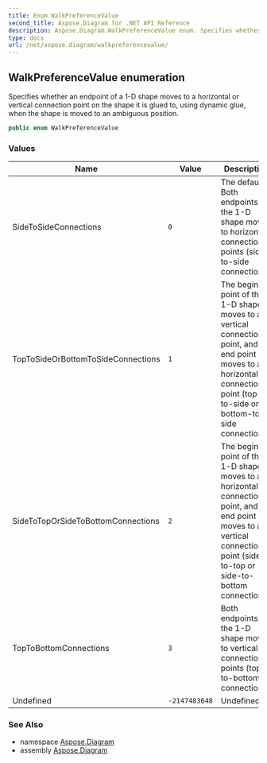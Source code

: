 ```yaml
---
title: Enum WalkPreferenceValue
second_title: Aspose.Diagram for .NET API Reference
description: Aspose.Diagram.WalkPreferenceValue enum. Specifies whether an endpoint of a 1D shape moves to a horizontal or vertical connection point on the shape it is glued to using dynamic glue when the shape is moved to an ambiguous position
type: docs
url: /net/aspose.diagram/walkpreferencevalue/
---
```

## WalkPreferenceValue enumeration

Specifies whether an endpoint of a 1-D shape moves to a horizontal or vertical connection point on the shape it is glued to, using dynamic glue, when the shape is moved to an ambiguous position.

```csharp
public enum WalkPreferenceValue
```

### Values

| Name | Value | Description |
| --- | --- | --- |
| SideToSideConnections | `0` | The default. Both endpoints of the 1-D shape move to horizontal connection points (side-to-side connections). |
| TopToSideOrBottomToSideConnections | `1` | The begin point of the 1-D shape moves to a vertical connection point, and the end point moves to a horizontal connection point (top-to-side or bottom-to-side connections). |
| SideToTopOrSideToBottomConnections | `2` | The begin point of the 1-D shape moves to a horizontal connection point, and the end point moves to a vertical connection point (side-to-top or side-to-bottom connections). |
| TopToBottomConnections | `3` | Both endpoints of the 1-D shape move to vertical connection points (top-to-bottom connections). |
| Undefined | `-2147483648` | Undefined. |

### See Also

* namespace [Aspose.Diagram](../../aspose.diagram/)
* assembly [Aspose.Diagram](../../)


